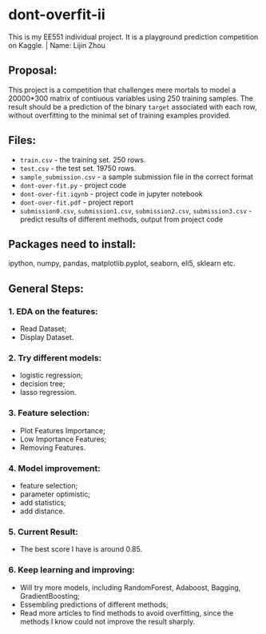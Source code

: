 # dont-overfit-ii

  This is my EE551 individual project. It is a playground prediction competition on Kaggle. | Name: Lijin Zhou
## Proposal:

  This project is a competition that challenges mere mortals to model a 20000*300 matrix of contiuous variables using 250   training samples. The result should be a prediction of the binary `target` associated with each row, without overfitting to the minimal set of training examples provided.
## Files:
  * `train.csv` - the training set. 250 rows.
  * `test.csv` - the test set. 19750 rows.
  * `sample_submission.csv` - a sample submission file in the correct format
  * `dont-over-fit.py` - project code
  * `dont-over-fit.iqynb` - project code in jupyter notebook
  * `dont-over-fit.pdf` - project report
  * `submission0.csv`, `submission1.csv`, `submission2.csv`, `submission3.csv` - predict results of different methods, output from project code
## Packages need to install:
  ipython, numpy, pandas, matplotlib.pyplot, seaborn, eli5, sklearn etc.
## General Steps:
### 1. EDA on the features:
  * Read Dataset;
  * Display Dataset.
### 2. Try different models:
  * logistic regression;
  * decision tree;
  * lasso regression.
### 3. Feature selection:
  * Plot Features Importance;
  * Low Importance Features;
  * Removing Features.
### 4. Model improvement:
  * feature selection;
  * parameter optimistic;
  * add statistics;
  * add distance.
### 5. Current Result:
  * The best score I have is around 0.85.
### 6. Keep learning and improving:
  * Will try more models, including RandomForest, Adaboost, Bagging, GradientBoosting;
  * Essembling predictions of different methods;
  * Read more articles to find methods to avoid overfitting, since the methods I know could not improve the result sharply.
